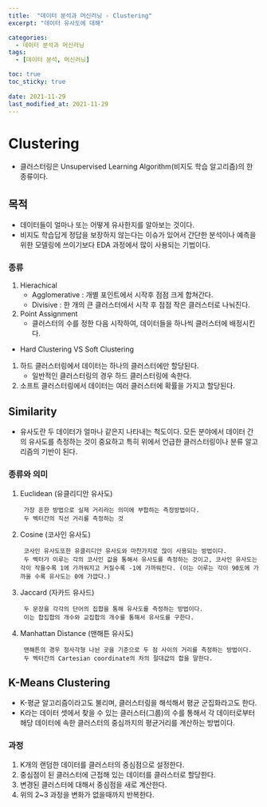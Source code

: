 ```yaml
---
title:  "데이터 분석과 머신러닝 - Clustering"
excerpt: "데이터 유사도에 대해"

categories:
  - 데이터 분석과 머신러닝
tags:
  - [데이터 분석, 머신러닝]

toc: true
toc_sticky: true
 
date: 2021-11-29
last_modified_at: 2021-11-29
---
```


# Clustering
- 클러스터링은 Unsupervised Learning Algorithm(비지도 학습 알고리즘)의 한 종류이다. 

## 목적
- 데이터들이 얼마나 또는 어떻게 유사한지를 알아보는 것이다.
- 비지도 학습답게 정답을 보장하지 않는다는 이슈가 있어서 간단한 분석이나 예측을 위한 모델링에 쓰이기보다 EDA 과정에서 많이 사용되는 기법이다.

### 종류
1. Hierachical
    - Agglomerative : 개별 포인트에서 시작후 점점 크게 합쳐간다.
    - Divisive : 한 개의 큰 클러스터에서 시작 후 점점 작은 클러스터로 나눠진다.
2. Point Assignment
    - 클러스터의 수를 정한 다음 시작하여, 데이터들을 하나씩 클러스터에 배정시킨다.

- Hard Clustering VS Soft Clustering
1. 하드 클러스터링에서 데이터는 하나의 클러스터에만 할당된다.
    - 일반적인 클러스터링의 경우 하드 클러스터링에 속한다.
2. 소프트 클러스터링에서 데이터는 여러 클러스터에 확률을 가지고 할당된다.

## Similarity
- 유사도란 두 데이터가 얼마나 같은지 나타내는 척도이다. 모든 분야에서 데이터 간의 유사도를 측정하는 것이 중요하고 특히 위에서 언급한 클러스터링이나 분류 알고리즘의 기반이 된다.

### 종류와 의미
1. Euclidean (유클리디안 유사도)
    
        가장 흔한 방법으로 실제 거리라는 의미에 부합하는 측정방법이다.
        두 벡터간의 직선 거리를 측정하는 것
2. Cosine (코사인 유사도)
        
        코사인 유사도또한 유클리디안 유사도와 마찬가지로 많이 사용되는 방법이다.
        두 벡터가 이루는 각의 코사인 값을 통해서 유사도를 측정하는 것이고, 코사인 유사도는 각이 작을수록 1에 가까워지고 커질수록 -1에 가까워진다. (이는 이루는 각이 90도에 가까울 수록 유사도는 0에 가깝다.)
3. Jaccard (자카드 유사드)

        두 문장을 각각의 단어의 집합을 통해 유사도를 측정하는 방법이다.
        이는 합집합의 개수와 교집합의 개수를 통해서 유사도를 구한다.
4. Manhattan Distance (맨해튼 유사도)

        맨해튼의 경우 정사각형 나뉜 곳을 기준으로 두 점 사이의 거리를 측정하는 방법이다.
        두 벡터간의 Cartesian coordinate의 차의 절대값의 합을 말한다.

## K-Means Clustering
- K-평균 알고리즘이라고도 불리며, 클러스터링을 해석해서 평균 군집화라고도 한다.
- K라는 데이터 셋에서 찾을 수 있는 클러스터(그룹)의 수를 통해서 각 데이터로부터 해당 데이터에 속한 클러스터의 중심까지의 평균거리를 계산하는 방법이다.

### 과정
1. K개의 랜덤한 데이터를 클러스터의 중심점으로 설정한다.
2. 중심점이 된 클러스터에 근접해 있는 데이터를 클러스터로 할당한다.
3. 변경된 클러스터에 대해서 중심점을 새로 계산한다.
4. 위의 2~3 과정을 변화가 없을때까지 반복한다.